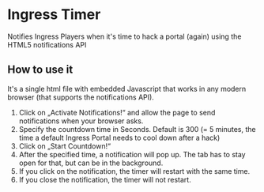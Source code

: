 Ingress Timer
=============

Notifies Ingress Players when it's time to hack a portal (again) using the HTML5 notifications API

## How to use it

It's a single html file with embedded Javascript that works in any modern browser (that supports the notifications API).

1. Click on „Activate Notifications!“ and allow the page to send notifications when your browser asks.
2. Specify the countdown time in Seconds. Default is 300 (= 5 minutes, the time a default Ingress Portal needs to cool down after a hack)
2. Click on „Start Countdown!“
3. After the specified time, a notification will pop up. The tab has to stay open for that, but can be in the background.
4. If you click on the notification, the timer will restart with the same time.
5. If you close the notification, the timer will not restart.

